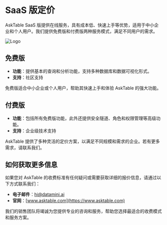 # SaaS 版定价

AskTable SaaS 版提供在线服务，具有成本低、快速上手等优势，适用于中小企业和个人用户。我们提供免费版和付费版两种服务模式，满足不同用户的需求。

<div className="img-center medium">
  <img src="/img/asktable/at_deployment_online.png" alt="Logo" />
</div>


## 免费版

- **功能**：提供基本的查询和分析功能，支持多种数据库和数据可视化形式。
- **支持**：社区支持

免费版适合中小企业或个人用户，帮助其快速上手和体验 AskTable 的强大功能。

## 付费版

- **功能**：包括所有免费版功能，此外还提供安全隧道、角色和权限管理等高级功能。
- **支持**：企业级技术支持

AskTable 提供了多种灵活的定价方案，以满足不同规模和需求的企业。若有更多需求，请联系我们。

## 如何获取更多信息

如果您对 AskTable 的收费标准有任何疑问或需要获取详细的报价信息，请通过以下方式联系我们：
- **电子邮件**：hi@datamini.ai
- **官网**：[www.asktable.com](https://www.asktable.com)

我们的销售团队将竭诚为您提供专业的咨询和服务，帮助您选择最适合的收费模式和服务方案。